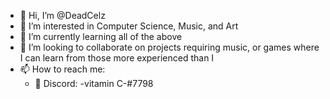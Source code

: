 - 👋 Hi, I’m @DeadCelz
- 👀 I’m interested in Computer Science, Music, and Art
- 🌱 I’m currently learning all of the above
- 💞️ I’m looking to collaborate on projects requiring music, or games where I can learn from those more experienced than I
- 📫 How to reach me:
  - 🤖 Discord: -vitamin C-#7798

<!---
DeadCelz/DeadCelz is a ✨ special ✨ repository because its `README.md` (this file) appears on your GitHub profile.
You can click the Preview link to take a look at your changes.
--->
